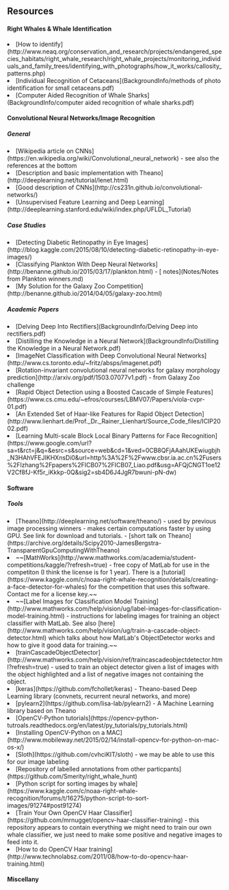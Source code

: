 <h2>Resources</h2>

<h4>Right Whales & Whale Identification</h4>
 <li>[How to identify](http://www.neaq.org/conservation_and_research/projects/endangered_species_habitats/right_whale_research/right_whale_projects/monitoring_individuals_and_family_trees/identifying_with_photographs/how_it_works/callosity_patterns.php)
 <li>[Individual Recognition of Cetaceans](BackgroundInfo/methods of photo identification for small cetaceans.pdf)
 <li>[Computer Aided Recognition of Whale Sharks](BackgroundInfo/computer aided recognition of whale sharks.pdf)


<h4>Convolutional Neural Networks/Image Recognition</h4>
<h5>General</h5>
<li>[Wikipedia article on CNNs](https://en.wikipedia.org/wiki/Convolutional_neural_network) - see also the references at the bottom
<li>[Description and basic implementation with Theano](http://deeplearning.net/tutorial/lenet.html)
<li>[Good description of CNNs](http://cs231n.github.io/convolutional-networks/)
<li>[Unsupervised Feature Learning and Deep Learning](http://deeplearning.stanford.edu/wiki/index.php/UFLDL_Tutorial)

<h5>Case Studies</h5>
<li>[Detecting Diabetic Retinopathy in Eye Images](http://blog.kaggle.com/2015/08/10/detecting-diabetic-retinopathy-in-eye-images/)
<li>[Classifying Plankton With Deep Neural Networks](http://benanne.github.io/2015/03/17/plankton.html) - [	notes](Notes/Notes from Plankton winners.md)
<li>[My Solution for the Galaxy Zoo Competition](http://benanne.github.io/2014/04/05/galaxy-zoo.html)

<h5>Academic Papers</h5>
<li>[Delving Deep Into Rectifiers](BackgroundInfo/Delving Deep into rectifiers.pdf)
<li>[Distilling the Knowledge in a Neural Network](BackgroundInfo/Distilling the Knowledge in a Neural Network.pdf)
<li>[ImageNet Classification with Deep Convolutional Neural Networks](http://www.cs.toronto.edu/~fritz/absps/imagenet.pdf)
<li>[Rotation-invariant convolutional neural networks for galaxy morphology prediction](http://arxiv.org/pdf/1503.07077v1.pdf) - from Galaxy Zoo challenge
<li>[Rapid Object Detection using a Boosted Cascade of Simple Features](https://www.cs.cmu.edu/~efros/courses/LBMV07/Papers/viola-cvpr-01.pdf)
<li>[An Extended Set of Haar-like Features for Rapid Object Detection](http://www.lienhart.de/Prof._Dr._Rainer_Lienhart/Source_Code_files/ICIP2002.pdf)
<li>[Learning Multi-scale Block Local Binary Patterns for Face Recognition](https://www.google.com/url?sa=t&rct=j&q=&esrc=s&source=web&cd=1&ved=0CB8QFjAAahUKEwiugbjh_N3HAhVFEJIKHXnsDi0&url=http%3A%2F%2Fwww.cbsr.ia.ac.cn%2Fusers%2Flzhang%2Fpapers%2FICB07%2FICB07_Liao.pdf&usg=AFQjCNGT1oe12V2Cf8fJ-Kf5r_iKkkp-0Q&sig2=sb4D6J4JgR7bwuni-pN-dw)



<h4>Software</h4>
<h5>Tools</h5>
<li>[Theano](http://deeplearning.net/software/theano/) - used by previous image processing winners - makes certain computations faster by using GPU. See link for download and tutorials.
 	 - [short talk on Theano](https://archive.org/details/Scipy2010-JamesBergstra-TransparentGpuComputingWithTheano)
 <li>~~[MathWorks](http://www.mathworks.com/academia/student-competitions/kaggle/?refresh=true) - free copy of MatLab for use in the competiton (I think the license is for 1 year). There is a [tutorial](https://www.kaggle.com/c/noaa-right-whale-recognition/details/creating-a-face-detector-for-whales) for the competition that uses this software. Contact me for a license key.~~
 <li>~~[Label Images for Classification Model Training](http://www.mathworks.com/help/vision/ug/label-images-for-classification-model-training.html) - instructions for labeling images for training an object classifier with MatLab. See also [here](http://www.mathworks.com/help/vision/ug/train-a-cascade-object-detector.html) which talks about how MatLab's ObjectDetector works and how to give it good data for training.~~
 <li>[trainCascadeObjectDetector](http://www.mathworks.com/help/vision/ref/traincascadeobjectdetector.html?refresh=true) - used to train an object detector given a list of images with the object highlighted and a list of negative images not containing the object.
 <li>[keras](https://github.com/fchollet/keras) - Theano-based Deep Learning library (convnets, recurrent neural networks, and more)
 <li>[pylearn2](https://github.com/lisa-lab/pylearn2) - A Machine Learning library based on Theano
 <li>[OpenCV-Python tutorials](https://opencv-python-tutroals.readthedocs.org/en/latest/py_tutorials/py_tutorials.html)
 <li>[Installing OpenCV-Python on a MAC](http://www.mobileway.net/2015/02/14/install-opencv-for-python-on-mac-os-x/)
 <li>[Sloth](https://github.com/cvhciKIT/sloth) - we may be able to use this for our image labeling
 <li>[Repository of labelled annotations from other particpants](https://github.com/Smerity/right_whale_hunt)
 <li>[Python script for sorting images by whale](https://www.kaggle.com/c/noaa-right-whale-recognition/forums/t/16275/python-script-to-sort-images/91274#post91274)
 <li>[Train Your Own OpenCV Haar Classifier](https://github.com/mrnugget/opencv-haar-classifier-training) - this repository appears to contain everything we might need to train our own whale classifier, we just need to make some positive and negative images to feed into it.
 <li>[How to do OpenCV Haar training](http://www.technolabsz.com/2011/08/how-to-do-opencv-haar-training.html)

<h4>Miscellany</h4>




